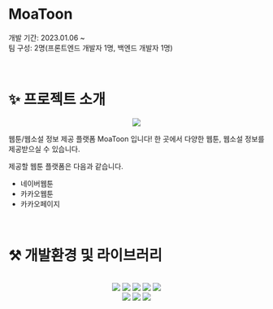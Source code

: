 # MoaToon

개발 기간: 2023.01.06 ~
<br />
팀 구성: 2명(프론트엔드 개발자 1명, 백엔드 개발자 1명)

<br/>

# ✨ 프로젝트 소개
<p align="center">
<img src="https://user-images.githubusercontent.com/60283977/211232460-d223988e-33ad-4789-a2d8-d16f63189396.png">
</p>

웹툰/웹소설 정보 제공 플랫폼 MoaToon 입니다!
한 곳에서 다양한 웹툰, 웹소설 정보를 제공받으실 수 있습니다.

제공할 웹툰 플랫폼은 다음과 같습니다.

- 네이버웹툰
- 카카오웹툰
- 카카오페이지

<br/>

# ⚒️ 개발환경 및 라이브러리

<br />

<div align="center">
  <img src="https://img.shields.io/badge/TypeScript-rgb(49,120,198)?style=flat&logo=TypeScript&logoColor=white"/>
  <img src="https://img.shields.io/badge/React-rgb(97,218,215)?style=flat&logo=JavaScript&logoColor=white"/>
  <img src="https://img.shields.io/badge/Next.js-rgb(0,0,0)?style=flat&logo=Next.js&logoColor=white"/>
      <img src="https://img.shields.io/badge/Storybook-rgb(219,112,147)?style=flat-square&logo=Storybook&logoColor=white"/>
  <img src="https://img.shields.io/badge/Emotion-rgb(202, 101, 186)?style=flat&logo=styled-components&logoColor=white"/><br>
      <img src="https://img.shields.io/badge/Zustand-rgb(6, 79, 140)?style=flat-square&logo=CMake&logoColor=white">
  <img src="https://img.shields.io/badge/React-Query-rgb(255, 65, 84)?style=flat-square&logo=React-Query&logoColor=white">
  <img src="https://img.shields.io/badge/Vercel-rgb(0,0,0)?style=flat-square&logo=Vercel&logoColor=white"/>
</div>

<br/>
<br>
